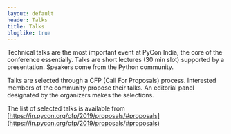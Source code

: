 ```yaml
---
layout: default
header: Talks
title: Talks
bloglike: true
---
```


Technical talks are the most important event at PyCon India, the core
of the conference essentially. Talks are short lectures (30 min slot)
supported by a presentation. Speakers come from the Python community.

Talks are selected through a CFP (Call For Proposals)
process. Interested members of the community propose their talks. An
editorial panel designated by the organizers makes the selections.

The list of selected talks is available from
[https://in.pycon.org/cfp/2019/proposals/#proposals](https://in.pycon.org/cfp/2019/proposals/#proposals)


